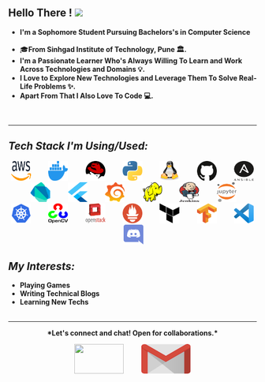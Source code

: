 ## Hello There ! <img src="https://raw.githubusercontent.com/MartinHeinz/MartinHeinz/master/wave.gif" width="32px">

<div>
<div align = "center">
 <img align ="right"  width="30%"  src="https://github.com/abhisheknaiidu/abhisheknaiidu/blob/master/code.gif?raw=true" alt="">
</div>
 

- **I'm a Sophomore Student Pursuing Bachelors's in Computer Science**
&nbsp;&nbsp;&nbsp;&nbsp;&nbsp;&nbsp;&nbsp;&nbsp;
- 🎓**From Sinhgad Institute of Technology, Pune 🏛.**
&nbsp;&nbsp;&nbsp;&nbsp;&nbsp;&nbsp;&nbsp;&nbsp;
-  **I'm a Passionate Learner Who's Always Willing To Learn and Work Across Technologies and Domains 💡.** 
-  **I Love to Explore New Technologies and Leverage Them To Solve Real-Life Problems ✨.**
-   **Apart From That I Also Love To Code 💻.** 
&nbsp;&nbsp;&nbsp;&nbsp;&nbsp;&nbsp;&nbsp;&nbsp;
&nbsp;&nbsp;&nbsp;&nbsp;&nbsp;&nbsp;&nbsp;&nbsp;
&nbsp;&nbsp;&nbsp;&nbsp;&nbsp;&nbsp;&nbsp;&nbsp;
&nbsp;&nbsp;&nbsp;&nbsp;&nbsp;&nbsp;&nbsp;&nbsp;
&nbsp;&nbsp;&nbsp;&nbsp;&nbsp;&nbsp;&nbsp;&nbsp;

</div>
<br>
<hr>

## ***Tech Stack I'm Using/Used:***

<p align="center">
<img height="40" width="40" src="https://github.com/patil-prajwal/Tech-Stack-Icons/blob/main/Icons/aws.svg" />&nbsp;&nbsp;&nbsp;&nbsp;&nbsp;&nbsp;&nbsp;&nbsp;
<img height="40" width="40" src="https://github.com/patil-prajwal/Tech-Stack-Icons/blob/main/Icons/docker-icon.svg" />&nbsp;&nbsp;&nbsp;&nbsp;&nbsp;&nbsp;&nbsp;&nbsp;
<img height="40" width="40" src="https://github.com/patil-prajwal/Tech-Stack-Icons/blob/main/Icons/redhat.svg" />&nbsp;&nbsp;&nbsp;&nbsp;&nbsp;&nbsp;&nbsp;&nbsp;
<img height="40" width="40" src="https://github.com/patil-prajwal/Tech-Stack-Icons/blob/main/Icons/python.svg" />&nbsp;&nbsp;&nbsp;&nbsp;&nbsp;&nbsp;&nbsp;&nbsp;
<img height="40" width="40" src="https://github.com/patil-prajwal/Tech-Stack-Icons/blob/main/Icons/linux-tux.svg" />&nbsp;&nbsp;&nbsp;&nbsp;&nbsp;&nbsp;&nbsp;&nbsp;
<img height="40" width="40" src="https://github.com/patil-prajwal/Tech-Stack-Icons/blob/main/Icons/github-icon.svg" />&nbsp;&nbsp;&nbsp;&nbsp;&nbsp;&nbsp;&nbsp;&nbsp;
<img height="40" width="40" src="https://github.com/patil-prajwal/Tech-Stack-Icons/blob/main/Icons/ansible.svg" />&nbsp;&nbsp;&nbsp;&nbsp;&nbsp;&nbsp;&nbsp;&nbsp;
<img height="40" width="40" src="https://github.com/patil-prajwal/Tech-Stack-Icons/blob/main/Icons/dart.svg" />&nbsp;&nbsp;&nbsp;&nbsp;&nbsp;&nbsp;&nbsp;&nbsp;
<img height="40" width="40" src="https://github.com/patil-prajwal/Tech-Stack-Icons/blob/main/Icons/flutter.svg" />&nbsp;&nbsp;&nbsp;&nbsp;&nbsp;&nbsp;&nbsp;&nbsp;
<img height="40" width="40" src="https://github.com/patil-prajwal/Tech-Stack-Icons/blob/main/Icons/grafana.svg" />&nbsp;&nbsp;&nbsp;&nbsp;&nbsp;&nbsp;&nbsp;&nbsp;
<img height="40" width="40" src="https://github.com/patil-prajwal/Tech-Stack-Icons/blob/main/Icons/hadoop.svg" />&nbsp;&nbsp;&nbsp;&nbsp;&nbsp;&nbsp;&nbsp;&nbsp;
<img height="40" width="40" src="https://github.com/patil-prajwal/Tech-Stack-Icons/blob/main/Icons/jenkins.svg" />&nbsp;&nbsp;&nbsp;&nbsp;&nbsp;&nbsp;&nbsp;&nbsp;
<img height="40" width="40" src="https://github.com/patil-prajwal/Tech-Stack-Icons/blob/main/Icons/jupyter.svg" />&nbsp;&nbsp;&nbsp;&nbsp;&nbsp;&nbsp;&nbsp;&nbsp;
<img height="40" width="40" src="https://github.com/patil-prajwal/Tech-Stack-Icons/blob/main/Icons/kubernetes.svg" />&nbsp;&nbsp;&nbsp;&nbsp;&nbsp;&nbsp;&nbsp;&nbsp;
<img height="40" width="40" src="https://github.com/patil-prajwal/Tech-Stack-Icons/blob/main/Icons/opencv.svg" />&nbsp;&nbsp;&nbsp;&nbsp;&nbsp;&nbsp;&nbsp;&nbsp;
<img height="40" width="40" src="https://github.com/patil-prajwal/Tech-Stack-Icons/blob/main/Icons/openstack.svg" />&nbsp;&nbsp;&nbsp;&nbsp;&nbsp;&nbsp;&nbsp;&nbsp;
<img height="40" width="40" src="https://github.com/patil-prajwal/Tech-Stack-Icons/blob/main/Icons/prometheus.svg" />&nbsp;&nbsp;&nbsp;&nbsp;&nbsp;&nbsp;&nbsp;&nbsp;
<img height="40" width="40" src="https://github.com/patil-prajwal/Tech-Stack-Icons/blob/main/Icons/terraform.svg" />&nbsp;&nbsp;&nbsp;&nbsp;&nbsp;&nbsp;&nbsp;&nbsp;
<img height="40" width="40" src="https://github.com/patil-prajwal/Tech-Stack-Icons/blob/main/Icons/tensorflow.svg" />&nbsp;&nbsp;&nbsp;&nbsp;&nbsp;&nbsp;&nbsp;&nbsp;
<img height="40" width="40" src="https://github.com/patil-prajwal/Tech-Stack-Icons/blob/main/Icons/visual-studio-code.svg" />&nbsp;&nbsp;&nbsp;&nbsp;&nbsp;&nbsp;&nbsp;&nbsp;
<img height="40" width="40" src="https://github.com/patil-prajwal/Tech-Stack-Icons/blob/main/Icons/discord.svg" />&nbsp;&nbsp;&nbsp;&nbsp;&nbsp;&nbsp;&nbsp;&nbsp;

 </p>

  
  ## ***My Interests:***

<p align="center">

 - <b>Playing Games</b><br />
 - <b>Writing Technical Blogs</b><br />
 - <b>Learning New Techs</b><br />
  <b></b><br />
  <b></b>
<hr>
<p align="center">
  <b>*Let's connect and chat! Open for collaborations.*</b>

  <p align="center">
    <a href="https://www.linkedin.com/in/prajwal-patil227/" alt="Linkedin"><img height="60" width="100" src="https://cdn.worldvectorlogo.com/logos/linkedin-icon-2.svg"></a>&nbsp;&nbsp;&nbsp;&nbsp;&nbsp;&nbsp;&nbsp;&nbsp;
    <a href="mailto:patilprajwal22@gmail.com" alt="Contact me"><img height="60" width="100" src="https://github.com/patil-prajwal/Tech-Stack-Icons/blob/main/Icons/google-gmail.svg"></a>
    
  </p>

 
</p>
